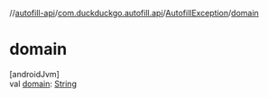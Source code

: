 //[autofill-api](../../../index.md)/[com.duckduckgo.autofill.api](../index.md)/[AutofillException](index.md)/[domain](domain.md)

# domain

[androidJvm]\
val [domain](domain.md): [String](https://kotlinlang.org/api/latest/jvm/stdlib/kotlin/-string/index.html)
